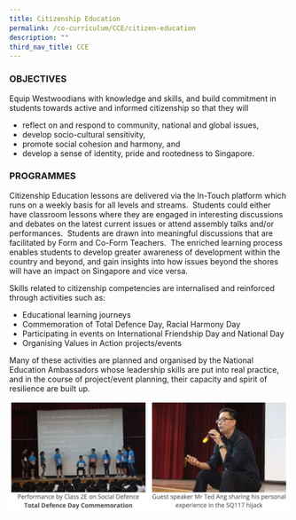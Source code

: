 ```yaml
---
title: Citizenship Education
permalink: /co-curriculum/CCE/citizen-education
description: ""
third_nav_title: CCE
---
```

### OBJECTIVES

Equip Westwoodians with knowledge and skills, and build commitment in students towards active and informed citizenship so that they will  

*   reflect on and respond to community, national and global issues,
*   develop socio-cultural sensitivity, 
*   promote social cohesion and harmony, and
*   develop a sense of identity, pride and rootedness to Singapore.

  

### PROGRAMMES

Citizenship Education lessons are delivered via the In-Touch platform which runs on a weekly basis for all levels and streams.  Students could either have classroom lessons where they are engaged in interesting discussions and debates on the latest current issues or attend assembly talks and/or performances.  Students are drawn into meaningful discussions that are facilitated by Form and Co-Form Teachers.  The enriched learning process enables students to develop greater awareness of development within the country and beyond, and gain insights into how issues beyond the shores will have an impact on Singapore and vice versa. 

  

Skills related to citizenship competencies are internalised and reinforced through activities such as:

*   Educational learning journeys
*   Commemoration of Total Defence Day, Racial Harmony Day
*   Participating in events on International Friendship Day and National Day 
*   Organising Values in Action projects/events

Many of these activities are planned and organised by the National Education Ambassadors whose leadership skills are put into real practice, and in the course of project/event planning, their capacity and spirit of resilience are built up.

![](/images/citizenship%20education.png)